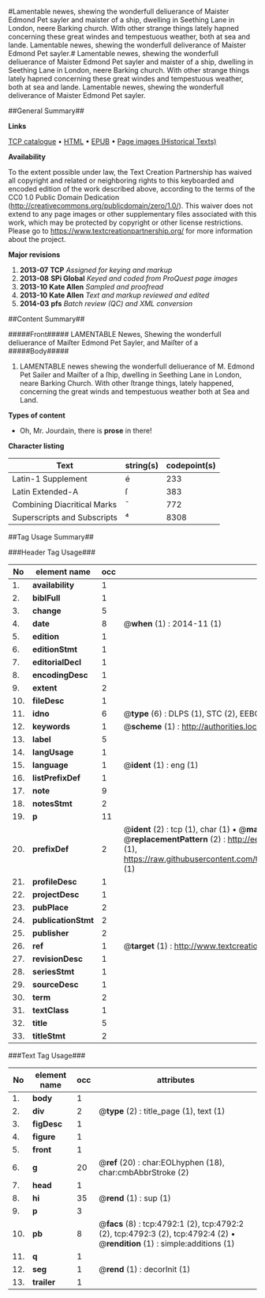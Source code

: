 #Lamentable newes, shewing the wonderfull deliuerance of Maister Edmond Pet sayler and maister of a ship, dwelling in Seething Lane in London, neere Barking church. With other strange things lately hapned concerning these great windes and tempestuous weather, both at sea and lande. Lamentable newes, shewing the wonderfull deliverance of Maister Edmond Pet sayler.#
Lamentable newes, shewing the wonderfull deliuerance of Maister Edmond Pet sayler and maister of a ship, dwelling in Seething Lane in London, neere Barking church. With other strange things lately hapned concerning these great windes and tempestuous weather, both at sea and lande.
Lamentable newes, shewing the wonderfull deliverance of Maister Edmond Pet sayler.

##General Summary##

**Links**

[TCP catalogue](http://www.ota.ox.ac.uk/tcp/)  • 
[HTML](http://tei.it.ox.ac.uk/tcp/Texts-HTML/free/A09/A09512.html)  • 
[EPUB](http://tei.it.ox.ac.uk/tcp/Texts-EPUB/free/A09/A09512.epub) • 
[Page images (Historical Texts)](https://historicaltexts.jisc.ac.uk/eebo-99840304e)

**Availability**

To the extent possible under law, the Text Creation Partnership has waived all copyright and related or neighboring rights to this keyboarded and encoded edition of the work described above, according to the terms of the CC0 1.0 Public Domain Dedication (http://creativecommons.org/publicdomain/zero/1.0/). This waiver does not extend to any page images or other supplementary files associated with this work, which may be protected by copyright or other license restrictions. Please go to https://www.textcreationpartnership.org/ for more information about the project.

**Major revisions**

1. __2013-07__ __TCP__ *Assigned for keying and markup*
1. __2013-08__ __SPi Global__ *Keyed and coded from ProQuest page images*
1. __2013-10__ __Kate Allen__ *Sampled and proofread*
1. __2013-10__ __Kate Allen__ *Text and markup reviewed and edited*
1. __2014-03__ __pfs__ *Batch review (QC) and XML conversion*

##Content Summary##

#####Front#####
LAMENTABLE Newes, Shewing the wonderfull deliuerance of Maiſter Edmond Pet Sayler, and Maiſter of a 
#####Body#####

1. LAMENTABLE newes shewing the wonderfull deliuerance of M. Edmond Pet Sailer and Maiſter of a ſhip, dwelling in Seething Lane in London, neare Barking Church. With other ſtrange things, lately happened, concerning the great winds and tempestuous weather both at Sea and Land.

**Types of content**

  * Oh, Mr. Jourdain, there is **prose** in there!

**Character listing**


|Text|string(s)|codepoint(s)|
|---|---|---|
|Latin-1 Supplement|é|233|
|Latin Extended-A|ſ|383|
|Combining             Diacritical Marks|̄|772|
|Superscripts             and Subscripts|⁴|8308|

##Tag Usage Summary##

###Header Tag Usage###

|No|element name|occ|attributes|
|---|---|---|---|
|1.|__availability__|1||
|2.|__biblFull__|1||
|3.|__change__|5||
|4.|__date__|8| @__when__ (1) : 2014-11 (1)|
|5.|__edition__|1||
|6.|__editionStmt__|1||
|7.|__editorialDecl__|1||
|8.|__encodingDesc__|1||
|9.|__extent__|2||
|10.|__fileDesc__|1||
|11.|__idno__|6| @__type__ (6) : DLPS (1), STC (2), EEBO-CITATION (1), PROQUEST (1), VID (1)|
|12.|__keywords__|1| @__scheme__ (1) : http://authorities.loc.gov/ (1)|
|13.|__label__|5||
|14.|__langUsage__|1||
|15.|__language__|1| @__ident__ (1) : eng (1)|
|16.|__listPrefixDef__|1||
|17.|__note__|9||
|18.|__notesStmt__|2||
|19.|__p__|11||
|20.|__prefixDef__|2| @__ident__ (2) : tcp (1), char (1)  •  @__matchPattern__ (2) : ([0-9\-]+):([0-9IVX]+) (1), (.+) (1)  •  @__replacementPattern__ (2) : http://eebo.chadwyck.com/downloadtiff?vid=$1&page=$2 (1), https://raw.githubusercontent.com/textcreationpartnership/Texts/master/tcpchars.xml#$1 (1)|
|21.|__profileDesc__|1||
|22.|__projectDesc__|1||
|23.|__pubPlace__|2||
|24.|__publicationStmt__|2||
|25.|__publisher__|2||
|26.|__ref__|1| @__target__ (1) : http://www.textcreationpartnership.org/docs/. (1)|
|27.|__revisionDesc__|1||
|28.|__seriesStmt__|1||
|29.|__sourceDesc__|1||
|30.|__term__|2||
|31.|__textClass__|1||
|32.|__title__|5||
|33.|__titleStmt__|2||


###Text Tag Usage###

|No|element name|occ|attributes|
|---|---|---|---|
|1.|__body__|1||
|2.|__div__|2| @__type__ (2) : title_page (1), text (1)|
|3.|__figDesc__|1||
|4.|__figure__|1||
|5.|__front__|1||
|6.|__g__|20| @__ref__ (20) : char:EOLhyphen (18), char:cmbAbbrStroke (2)|
|7.|__head__|1||
|8.|__hi__|35| @__rend__ (1) : sup (1)|
|9.|__p__|3||
|10.|__pb__|8| @__facs__ (8) : tcp:4792:1 (2), tcp:4792:2 (2), tcp:4792:3 (2), tcp:4792:4 (2)  •  @__rendition__ (1) : simple:additions (1)|
|11.|__q__|1||
|12.|__seg__|1| @__rend__ (1) : decorInit (1)|
|13.|__trailer__|1||
